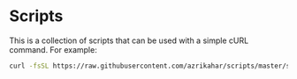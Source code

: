 # Scripts

This is a collection of scripts that can be used with a simple cURL command. For example:

```sh
curl -fsSL https://raw.githubusercontent.com/azrikahar/scripts/master/scripts/docker/docker-compose-installation.sh | sh
```